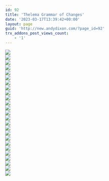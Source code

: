 ```yaml
---
id: 92
title: 'Thelema Grammar of Changes'
date: '2023-03-17T13:39:42+00:00'
layout: page
guid: 'http://new.andydixon.com/?page_id=92'
trx_addons_post_views_count:
    - '1'
---
```


[![](https://i0.wp.com/assets.g8x2.ldn.idrivee2-23.com/occult/Thelema%20-%20%20Grammar%20of%20Changes/gc1.thumb.gif?w=1200&ssl=1)](https://i0.wp.com/assets.g8x2.ldn.idrivee2-23.com/occult/Thelema%20-%20%20Grammar%20of%20Changes/gc1.gif?ssl=1)  
[![](https://i0.wp.com/assets.g8x2.ldn.idrivee2-23.com/occult/Thelema%20-%20%20Grammar%20of%20Changes/gc10.thumb.gif?w=1200&ssl=1)](https://i0.wp.com/assets.g8x2.ldn.idrivee2-23.com/occult/Thelema%20-%20%20Grammar%20of%20Changes/gc10.gif?ssl=1)  
[![](https://i0.wp.com/assets.g8x2.ldn.idrivee2-23.com/occult/Thelema%20-%20%20Grammar%20of%20Changes/gc11.thumb.gif?w=1200&ssl=1)](https://i0.wp.com/assets.g8x2.ldn.idrivee2-23.com/occult/Thelema%20-%20%20Grammar%20of%20Changes/gc11.gif?ssl=1)  
[![](https://i0.wp.com/assets.g8x2.ldn.idrivee2-23.com/occult/Thelema%20-%20%20Grammar%20of%20Changes/gc12.thumb.gif?w=1200&ssl=1)](https://i0.wp.com/assets.g8x2.ldn.idrivee2-23.com/occult/Thelema%20-%20%20Grammar%20of%20Changes/gc12.gif?ssl=1)  
[![](https://i0.wp.com/assets.g8x2.ldn.idrivee2-23.com/occult/Thelema%20-%20%20Grammar%20of%20Changes/gc13.thumb.gif?w=1200&ssl=1)](https://i0.wp.com/assets.g8x2.ldn.idrivee2-23.com/occult/Thelema%20-%20%20Grammar%20of%20Changes/gc13.gif?ssl=1)  
[![](https://i0.wp.com/assets.g8x2.ldn.idrivee2-23.com/occult/Thelema%20-%20%20Grammar%20of%20Changes/gc14.thumb.gif?w=1200&ssl=1)](https://i0.wp.com/assets.g8x2.ldn.idrivee2-23.com/occult/Thelema%20-%20%20Grammar%20of%20Changes/gc14.gif?ssl=1)  
[![](https://i0.wp.com/assets.g8x2.ldn.idrivee2-23.com/occult/Thelema%20-%20%20Grammar%20of%20Changes/gc15.thumb.gif?w=1200&ssl=1)](https://i0.wp.com/assets.g8x2.ldn.idrivee2-23.com/occult/Thelema%20-%20%20Grammar%20of%20Changes/gc15.gif?ssl=1)  
[![](https://i0.wp.com/assets.g8x2.ldn.idrivee2-23.com/occult/Thelema%20-%20%20Grammar%20of%20Changes/gc16.thumb.gif?w=1200&ssl=1)](https://i0.wp.com/assets.g8x2.ldn.idrivee2-23.com/occult/Thelema%20-%20%20Grammar%20of%20Changes/gc16.gif?ssl=1)  
[![](https://i0.wp.com/assets.g8x2.ldn.idrivee2-23.com/occult/Thelema%20-%20%20Grammar%20of%20Changes/gc17.thumb.gif?w=1200&ssl=1)](https://i0.wp.com/assets.g8x2.ldn.idrivee2-23.com/occult/Thelema%20-%20%20Grammar%20of%20Changes/gc17.gif?ssl=1)  
[![](https://i0.wp.com/assets.g8x2.ldn.idrivee2-23.com/occult/Thelema%20-%20%20Grammar%20of%20Changes/gc18.thumb.gif?w=1200&ssl=1)](https://i0.wp.com/assets.g8x2.ldn.idrivee2-23.com/occult/Thelema%20-%20%20Grammar%20of%20Changes/gc18.gif?ssl=1)  
[![](https://i0.wp.com/assets.g8x2.ldn.idrivee2-23.com/occult/Thelema%20-%20%20Grammar%20of%20Changes/gc19.thumb.gif?w=1200&ssl=1)](https://i0.wp.com/assets.g8x2.ldn.idrivee2-23.com/occult/Thelema%20-%20%20Grammar%20of%20Changes/gc19.gif?ssl=1)  
[![](https://i0.wp.com/assets.g8x2.ldn.idrivee2-23.com/occult/Thelema%20-%20%20Grammar%20of%20Changes/gc2.thumb.gif?w=1200&ssl=1)](https://i0.wp.com/assets.g8x2.ldn.idrivee2-23.com/occult/Thelema%20-%20%20Grammar%20of%20Changes/gc2.gif?ssl=1)  
[![](https://i0.wp.com/assets.g8x2.ldn.idrivee2-23.com/occult/Thelema%20-%20%20Grammar%20of%20Changes/gc20.thumb.gif?w=1200&ssl=1)](https://i0.wp.com/assets.g8x2.ldn.idrivee2-23.com/occult/Thelema%20-%20%20Grammar%20of%20Changes/gc20.gif?ssl=1)  
[![](https://i0.wp.com/assets.g8x2.ldn.idrivee2-23.com/occult/Thelema%20-%20%20Grammar%20of%20Changes/gc21.thumb.gif?w=1200&ssl=1)](https://i0.wp.com/assets.g8x2.ldn.idrivee2-23.com/occult/Thelema%20-%20%20Grammar%20of%20Changes/gc21.gif?ssl=1)  
[![](https://i0.wp.com/assets.g8x2.ldn.idrivee2-23.com/occult/Thelema%20-%20%20Grammar%20of%20Changes/gc22.thumb.gif?w=1200&ssl=1)](https://i0.wp.com/assets.g8x2.ldn.idrivee2-23.com/occult/Thelema%20-%20%20Grammar%20of%20Changes/gc22.gif?ssl=1)  
[![](https://i0.wp.com/assets.g8x2.ldn.idrivee2-23.com/occult/Thelema%20-%20%20Grammar%20of%20Changes/gc23.thumb.gif?w=1200&ssl=1)](https://i0.wp.com/assets.g8x2.ldn.idrivee2-23.com/occult/Thelema%20-%20%20Grammar%20of%20Changes/gc23.gif?ssl=1)  
[![](https://i0.wp.com/assets.g8x2.ldn.idrivee2-23.com/occult/Thelema%20-%20%20Grammar%20of%20Changes/gc24.thumb.gif?w=1200&ssl=1)](https://i0.wp.com/assets.g8x2.ldn.idrivee2-23.com/occult/Thelema%20-%20%20Grammar%20of%20Changes/gc24.gif?ssl=1)  
[![](https://i0.wp.com/assets.g8x2.ldn.idrivee2-23.com/occult/Thelema%20-%20%20Grammar%20of%20Changes/gc25.thumb.gif?w=1200&ssl=1)](https://i0.wp.com/assets.g8x2.ldn.idrivee2-23.com/occult/Thelema%20-%20%20Grammar%20of%20Changes/gc25.gif?ssl=1)  
[![](https://i0.wp.com/assets.g8x2.ldn.idrivee2-23.com/occult/Thelema%20-%20%20Grammar%20of%20Changes/gc3.thumb.gif?w=1200&ssl=1)](https://i0.wp.com/assets.g8x2.ldn.idrivee2-23.com/occult/Thelema%20-%20%20Grammar%20of%20Changes/gc3.gif?ssl=1)  
[![](https://i0.wp.com/assets.g8x2.ldn.idrivee2-23.com/occult/Thelema%20-%20%20Grammar%20of%20Changes/gc4.thumb.gif?w=1200&ssl=1)](https://i0.wp.com/assets.g8x2.ldn.idrivee2-23.com/occult/Thelema%20-%20%20Grammar%20of%20Changes/gc4.gif?ssl=1)  
[![](https://i0.wp.com/assets.g8x2.ldn.idrivee2-23.com/occult/Thelema%20-%20%20Grammar%20of%20Changes/gc5.thumb.gif?w=1200&ssl=1)](https://i0.wp.com/assets.g8x2.ldn.idrivee2-23.com/occult/Thelema%20-%20%20Grammar%20of%20Changes/gc5.gif?ssl=1)  
[![](https://i0.wp.com/assets.g8x2.ldn.idrivee2-23.com/occult/Thelema%20-%20%20Grammar%20of%20Changes/gc6.thumb.gif?w=1200&ssl=1)](https://i0.wp.com/assets.g8x2.ldn.idrivee2-23.com/occult/Thelema%20-%20%20Grammar%20of%20Changes/gc6.gif?ssl=1)  
[![](https://i0.wp.com/assets.g8x2.ldn.idrivee2-23.com/occult/Thelema%20-%20%20Grammar%20of%20Changes/gc7.thumb.gif?w=1200&ssl=1)](https://i0.wp.com/assets.g8x2.ldn.idrivee2-23.com/occult/Thelema%20-%20%20Grammar%20of%20Changes/gc7.gif?ssl=1)  
[![](https://i0.wp.com/assets.g8x2.ldn.idrivee2-23.com/occult/Thelema%20-%20%20Grammar%20of%20Changes/gc8.thumb.gif?w=1200&ssl=1)](https://i0.wp.com/assets.g8x2.ldn.idrivee2-23.com/occult/Thelema%20-%20%20Grammar%20of%20Changes/gc8.gif?ssl=1)  
[![](https://i0.wp.com/assets.g8x2.ldn.idrivee2-23.com/occult/Thelema%20-%20%20Grammar%20of%20Changes/gc9.thumb.gif?w=1200&ssl=1)](https://i0.wp.com/assets.g8x2.ldn.idrivee2-23.com/occult/Thelema%20-%20%20Grammar%20of%20Changes/gc9.gif?ssl=1)